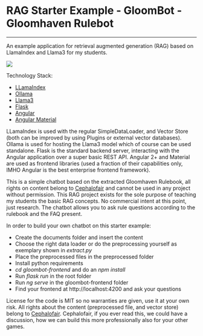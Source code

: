 # RAG Starter Example - GloomBot - Gloomhaven Rulebot
______

An example application for retrieval augmented generation (RAG) based on LlamaIndex and Llama3 for my students.

![](https://github.com/lkaupp/gloombot/gloombot.gif)

Technology Stack:
* [LLamaIndex](https://www.llamaindex.ai/)
* [Ollama](https://ollama.com/)
* [Llama3](https://huggingface.co/docs/transformers/main/model_doc/llama3)
* [Flask](https://flask.palletsprojects.com/en/3.0.x/)
* [Angular](https://angular.io/)
* [Angular Material](https://material.angular.io/)

LLamaIndex is used with the regular SimpleDataLoader, and Vector Store (both can be improved by using Plugins or external vector databases). 
Ollama is used for hosting the Llama3 model which of course can be used standalone. Flask is the standard backend server, interacting with the Angular application 
over a super basic REST API. Angular 2+ and Material are used as frontend libraries (used a fraction of their capabilities only, 
IMHO Angular is the best enterprise frontend framework).

This is a simple chatbot based on the extracted Gloomhaven Rulebook, all rights on content belong to [Cephalofair](https://cephalofair.com/) and cannot
be used in any project without permission. This RAG project exists for the sole purpose of teaching my students the basic RAG concepts. 
No commercial intent at this point, just research. The chatbot allows you to ask rule questions according to the rulebook and the FAQ present.

In order to build your own chatbot on this starter example:
* Create the documents folder and insert the content
* Choose the right data loader or do the preprocessing yourself as exemplary shown in *extract.py*
* Place the preprocessed files in the preprocessed folder
* Install python requirements
* *cd gloombot-frontend* and do an *npm install*
* Run *flask run* in the root folder
* Run *ng serve* in the gloombot-frontend folder
* Find your frontend at http://localhost:4200 and ask your questions

License for the code is MIT so no warranties are given, use it at your own risk. All rights about the content (preprocessed file, 
and vector store) belong to [Cephalofair](https://cephalofair.com/). Cephalofair, if you ever read this, we could have a discussion,
how we can build this more professionally also for your other games.

